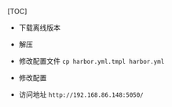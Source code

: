 [TOC]
* 下载离线版本

*  解压

*  修改配置文件
`cp harbor.yml.tmpl harbor.yml`

* 修改配置

* 访问地址
`http://192.168.86.148:5050/`